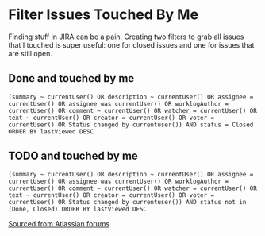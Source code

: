 Filter Issues Touched By Me
===========================

Finding stuff in JIRA can be a pain. Creating two filters to grab all issues that I touched is super useful: one for closed issues and one for issues that are still open.

## Done and touched by me

```
(summary ~ currentUser() OR description ~ currentUser() OR assignee = currentUser() OR assignee was currentUser() OR worklogAuthor = currentUser() OR comment ~ currentUser() OR watcher = currentUser() OR text ~ currentUser() OR creator = currentUser() OR voter = currentUser() OR Status changed by currentuser()) AND status = Closed ORDER BY lastViewed DESC
```

## TODO and touched by me

```
(summary ~ currentUser() OR description ~ currentUser() OR assignee = currentUser() OR assignee was currentUser() OR worklogAuthor = currentUser() OR comment ~ currentUser() OR watcher = currentUser() OR text ~ currentUser() OR creator = currentUser() OR voter = currentUser() OR Status changed by currentuser()) AND status not in (Done, Closed) ORDER BY lastViewed DESC
```

[Sourced from Atlassian forums](https://community.atlassian.com/t5/Jira-questions/How-can-I-filter-for-all-issues-where-I-have-commented/qaq-p/223917#M266288)
